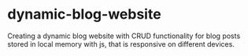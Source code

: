 # dynamic-blog-website
Creating a dynamic blog website with CRUD functionality for blog posts stored in local memory with js, that is responsive on different devices.
